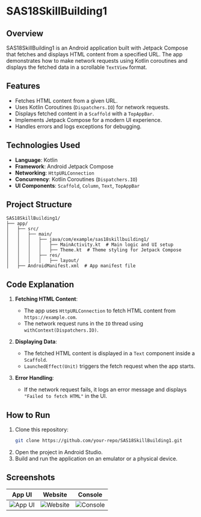 # SAS18SkillBuilding1

## Overview
SAS18SkillBuilding1 is an Android application built with Jetpack Compose that fetches and displays HTML content from a specified URL. The app demonstrates how to make network requests using Kotlin coroutines and displays the fetched data in a scrollable `TextView` format.

## Features
- Fetches HTML content from a given URL.
- Uses Kotlin Coroutines (`Dispatchers.IO`) for network requests.
- Displays fetched content in a `Scaffold` with a `TopAppBar`.
- Implements Jetpack Compose for a modern UI experience.
- Handles errors and logs exceptions for debugging.

## Technologies Used
- **Language**: Kotlin
- **Framework**: Android Jetpack Compose
- **Networking**: `HttpURLConnection`
- **Concurrency**: Kotlin Coroutines (`Dispatchers.IO`)
- **UI Components**: `Scaffold`, `Column`, `Text`, `TopAppBar`

## Project Structure
```
SAS18SkillBuilding1/
├── app/
│   ├── src/
│   │   ├── main/
│   │   │   ├── java/com/example/sas18skillbuilding1/
│   │   │   │   ├── MainActivity.kt  # Main logic and UI setup
│   │   │   │   ├── Theme.kt  # Theme styling for Jetpack Compose
│   │   │   ├── res/
│   │   │   │   ├── layout/
│   ├── AndroidManifest.xml  # App manifest file
```

## Code Explanation
1. **Fetching HTML Content**:
   - The app uses `HttpURLConnection` to fetch HTML content from `https://example.com`.
   - The network request runs in the `IO` thread using `withContext(Dispatchers.IO)`.

2. **Displaying Data**:
   - The fetched HTML content is displayed in a `Text` component inside a `Scaffold`.
   - `LaunchedEffect(Unit)` triggers the fetch request when the app starts.

3. **Error Handling**:
   - If the network request fails, it logs an error message and displays `"Failed to fetch HTML"` in the UI.

## How to Run
1. Clone this repository:
   ```sh
   git clone https://github.com/your-repo/SAS18SkillBuilding1.git
   ```
2. Open the project in Android Studio.
3. Build and run the application on an emulator or a physical device.


## Screenshots

| App UI | Website | Console |
|---|---|---|
| ![App UI](https://github.com/user-attachments/assets/309ae5fd-a4c1-463d-ab22-8918c93e4113) | ![Website](https://github.com/user-attachments/assets/a9c52156-16bd-4ab7-aa6f-712d97a1b37f) | ![Console](https://github.com/user-attachments/assets/6b9af1fb-63e3-4412-85d2-b8898311ea90) |
